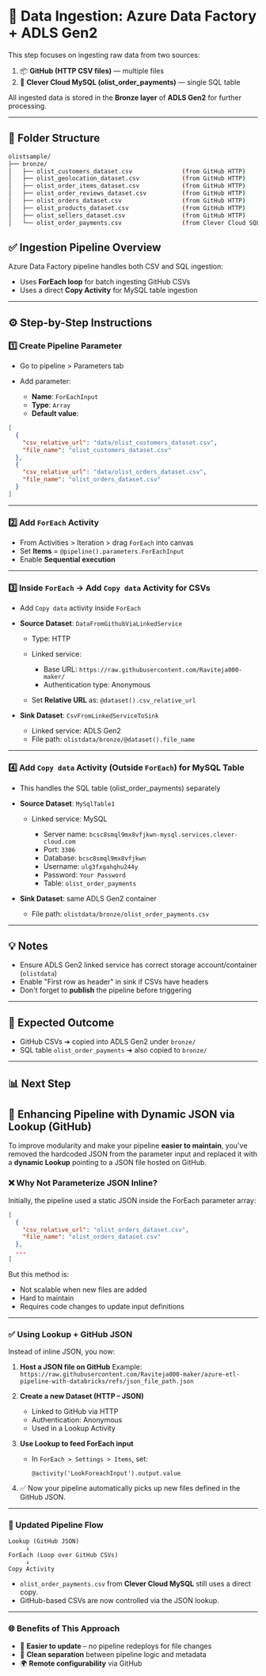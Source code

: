 # 🚀 Data Ingestion: Azure Data Factory + ADLS Gen2

This step focuses on ingesting raw data from two sources:

1. 📦 **GitHub (HTTP CSV files)** — multiple files
2. 📓 **Clever Cloud MySQL (olist\_order\_payments)** — single SQL table

All ingested data is stored in the **Bronze layer** of **ADLS Gen2** for further processing.

---

## 📁 Folder Structure

```bash
olistsample/
├── bronze/
│   ├── olist_customers_dataset.csv              (from GitHub HTTP)
│   ├── olist_geolocation_dataset.csv            (from GitHub HTTP)
│   ├── olist_order_items_dataset.csv            (from GitHub HTTP)
│   ├── olist_order_reviews_dataset.csv          (from GitHub HTTP)
│   ├── olist_orders_dataset.csv                 (from GitHub HTTP)
│   ├── olist_products_dataset.csv               (from GitHub HTTP)
│   ├── olist_sellers_dataset.csv                (from GitHub HTTP)
│   └── olist_order_payments.csv                 (from Clever Cloud SQL)
```


## ✅ Ingestion Pipeline Overview

Azure Data Factory pipeline handles both CSV and SQL ingestion:

* Uses **ForEach loop** for batch ingesting GitHub CSVs
* Uses a direct **Copy Activity** for MySQL table ingestion

---

## ⚙️ Step-by-Step Instructions

### 1️⃣ Create Pipeline Parameter

* Go to pipeline > Parameters tab
* Add parameter:

  * **Name**: `ForEachInput`
  * **Type**: `Array`
  * **Default value**:

```json
[
  {
    "csv_relative_url": "data/olist_customers_dataset.csv",
    "file_name": "olist_customers_dataset.csv"
  },
  {
    "csv_relative_url": "data/olist_orders_dataset.csv",
    "file_name": "olist_orders_dataset.csv"
  }
]
```

---

### 2️⃣ Add `ForEach` Activity

* From Activities > Iteration > drag `ForEach` into canvas
* Set **Items** = `@pipeline().parameters.ForEachInput`
* Enable **Sequential execution**

---

### 3️⃣ Inside `ForEach` → Add `Copy data` Activity for CSVs

* Add `Copy data` activity inside `ForEach`
* **Source Dataset**: `DataFromGithubViaLinkedService`

  * Type: HTTP
  * Linked service:

    * Base URL: `https://raw.githubusercontent.com/Raviteja000-maker/`
    * Authentication type: Anonymous
  * Set **Relative URL** as: `@dataset().csv_relative_url`
* **Sink Dataset**: `CsvFromLinkedServiceToSink`

  * Linked service: ADLS Gen2
  * File path: `olistdata/bronze/@dataset().file_name`

---

### 4️⃣ Add `Copy data` Activity (Outside `ForEach`) for MySQL Table

* This handles the SQL table (olist\_order\_payments) separately
* **Source Dataset**: `MySqlTable1`

  * Linked service: MySQL

    * Server name: `bcsc8smql9mx8vfjkwn-mysql.services.clever-cloud.com`
    * Port: `3306`
    * Database: `bcsc8smql9mx8vfjkwn`
    * Username: `ulg3fxgahqhu244y`
    * Password: `Your Password`
    * Table: `olist_order_payments`
* **Sink Dataset**: same ADLS Gen2 container

  * File path: `olistdata/bronze/olist_order_payments.csv`

---

## 💡 Notes

* Ensure ADLS Gen2 linked service has correct storage account/container (`olistdata`)
* Enable "First row as header" in sink if CSVs have headers
* Don't forget to **publish** the pipeline before triggering

---

## 🔄 Expected Outcome

* GitHub CSVs ➔ copied into ADLS Gen2 under `bronze/`
* SQL table `olist_order_payments` ➔ also copied to `bronze/`

---

## 📊 Next Step

## 🔄 Enhancing Pipeline with Dynamic JSON via Lookup (GitHub)

To improve modularity and make your pipeline **easier to maintain**, you've removed the hardcoded JSON from the parameter input and replaced it with a **dynamic Lookup** pointing to a JSON file hosted on GitHub.

### ❌ Why Not Parameterize JSON Inline?

Initially, the pipeline used a static JSON inside the ForEach parameter array:

```json
[
  {
    "csv_relative_url": "olist_orders_dataset.csv",
    "file_name": "olist_orders_dataset.csv"
  },
  ...
]
```

But this method is:

* Not scalable when new files are added
* Hard to maintain
* Requires code changes to update input definitions

---

### ✅ Using Lookup + GitHub JSON

Instead of inline JSON, you now:

1. **Host a JSON file on GitHub**
   Example: `https://raw.githubusercontent.com/Raviteja000-maker/azure-etl-pipeline-with-databricks/refs/json_file_path.json`

2. **Create a new Dataset (HTTP – JSON)**

   * Linked to GitHub via HTTP
   * Authentication: Anonymous
   * Used in a Lookup Activity

3. **Use Lookup to feed ForEach input**

   * In `ForEach > Settings > Items`, set:

     ```
     @activity('LookForeachInput').output.value
     ```

4. ✅ Now your pipeline automatically picks up new files defined in the GitHub JSON.

---

### 🔁 Updated Pipeline Flow

```text
Lookup (GitHub JSON)
     ↓
ForEach (Loop over GitHub CSVs)
     ↓
Copy Activity
```

* `olist_order_payments.csv` from **Clever Cloud MySQL** still uses a direct copy.
* GitHub-based CSVs are now controlled via the JSON lookup.

---

### 🌐 Benefits of This Approach

* 🔧 **Easier to update** – no pipeline redeploys for file changes
* 📁 **Clean separation** between pipeline logic and metadata
* 🌍 **Remote configurability** via GitHub
